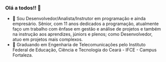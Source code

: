 ### Olá a todos!! 👋

<!--
**geovanimelo/geovanimelo** is a ✨ _special_ ✨ repository because its `README.md` (this file) appears on your GitHub profile.

Here are some ideas to get you started:

- 🔭 I’m currently working on ...
- 🌱 I’m currently learning ...
- 👯 I’m looking to collaborate on ...
- 🤔 I’m looking for help with ...
- 💬 Ask me about ...
- 📫 How to reach me: ...
- 😄 Pronouns: ...
- ⚡ Fun fact: ...
-->

- 👷 Sou Desenvolvedor/Analista/Instrutor em programação e ainda empresário. Sênior, com 11 anos dedicados a programação, atualmente faço um trabalho com ênfase em gestão e análise de projetos e também na instrução aos aprendizes, júniors e plenos; como Desenvolvedor, atuo em projetos mais complexos.
- 🚀 Graduando em Engenharia de Telecomunicações pelo Instituto Federal de Educação, Ciência e Tecnologia do Ceará - IFCE - Campus Fortaleza.

